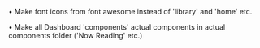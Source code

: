 • Make font icons from font awesome instead of 'library' and 'home' etc.

• Make all Dashboard 'components' actual components in actual components folder ('Now Reading' etc.)